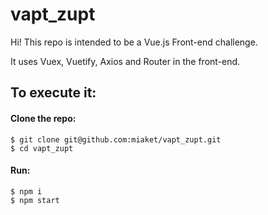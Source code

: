 # vapt_zupt

Hi!
This repo is intended to be a Vue.js Front-end challenge.

It uses Vuex, Vuetify, Axios and Router in the front-end.

## To execute it:

#### Clone the repo:
```
$ git clone git@github.com:miaket/vapt_zupt.git
$ cd vapt_zupt 
```

#### Run:
```
$ npm i
$ npm start
```
